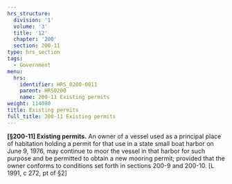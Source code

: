```yaml
---
hrs_structure:
  division: '1'
  volume: '3'
  title: '12'
  chapter: '200'
  section: 200-11
type: hrs_section
tags:
  - Government
menu:
  hrs:
    identifier: HRS_0200-0011
    parent: HRS0200
    name: 200-11 Existing permits
weight: 114080
title: Existing permits
full_title: 200-11 Existing permits
---
```

**[§200-11] Existing permits.** An owner of a vessel used as a principal place of habitation holding a permit for that use in a state small boat harbor on June 9, 1976, may continue to moor the vessel in that harbor for such purpose and be permitted to obtain a new mooring permit; provided that the owner conforms to conditions set forth in sections 200-9 and 200-10\. [L 1991, c 272, pt of §2]